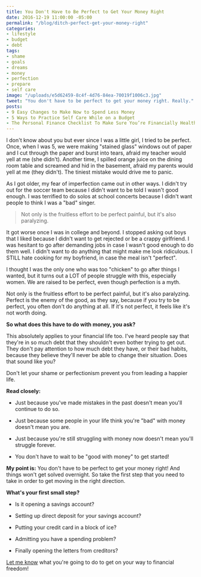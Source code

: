 ```yaml
---
title: You Don't Have to Be Perfect to Get Your Money Right
date: 2016-12-19 11:00:00 -05:00
permalink: "/blog/ditch-perfect-get-your-money-right"
categories:
- lifestyle
- budget
- debt
tags:
- shame
- goals
- dreams
- money
- perfection
- prepare
- self care
image: "/uploads/e5d62459-8c4f-4d76-84ea-70019f1006c3.jpg"
tweet: "You don't have to be perfect to get your money right. Really."
posts:
- 9 Easy Changes to Make Now to Spend Less Money
- 5 Ways to Practice Self Care While on a Budget
- The Personal Finance Checklist To Make Sure You’re Financially Healthy
---
```


I don't know about you but ever since I was a little girl, I tried to be perfect. Once, when I was 5, we were making "stained glass" windows out of paper and I cut through the paper and burst into tears, afraid my teacher would yell at me (she didn't). Another time, I spilled orange juice on the dining room table and screamed and hid in the basement, afraid my parents would yell at me (they didn't). The tiniest mistake would drive me to panic.

As I got older, my fear of imperfection came out in other ways. I didn't try out for the soccer team because I didn't want to be told I wasn't good enough. I was terrified to do solos at school concerts because I didn't want people to think I was a "bad" singer.

> Not only is the fruitless effort to be perfect painful, but it's also paralyzing.

It got worse once I was in college and beyond. I stopped asking out boys that I liked because I didn't want to get rejected or be a crappy girlfriend. I was hesitant to go after demanding jobs in case I wasn't good enough to do them well. I didn't want to do anything that might make me look ridiculous. I STILL hate cooking for my boyfriend, in case the meal isn't "perfect".

I thought I was the only one who was too "chicken" to go after things I wanted, but it turns out a LOT of people struggle with this, especially women. We are raised to be perfect, even though perfection is a myth.

Not only is the fruitless effort to be perfect painful, but it's also paralyzing. Perfect is the enemy of the good, as they say, because if you try to be perfect, you often don't do anything at all. If it's not perfect, it feels like it's not worth doing.

**So what does this have to do with money, you ask?**

This absolutely applies to your financial life too. I've heard people say that they're in so much debt that they shouldn't even bother trying to get out. They don't pay attention to how much debt they have, or their bad habits, because they believe they'll never be able to change their situation. Does that sound like you?

Don't let your shame or perfectionism prevent you from leading a happier life.

**Read closely:**

* Just because you've made mistakes in the past doesn't mean you'll continue to do so.

* Just because some people in your life think you're "bad" with money doesn't mean you are.

* Just because you're still struggling with money now doesn't mean you'll struggle forever.

* You don't have to wait to be "good with money" to get started!

**My point is:** You don't have to be perfect to get your money right! And things won't get solved overnight. So take the first step that you need to take in order to get moving in the right direction.

**What's your first small step?**

* Is it opening a savings account?

* Setting up direct deposit for your savings account?

* Putting your credit card in a block of ice?

* Admitting you have a spending problem?

* Finally opening the letters from creditors?

[Let me know](twitter.com/maggiegermano) what you're going to do to get on your way to financial freedom!
